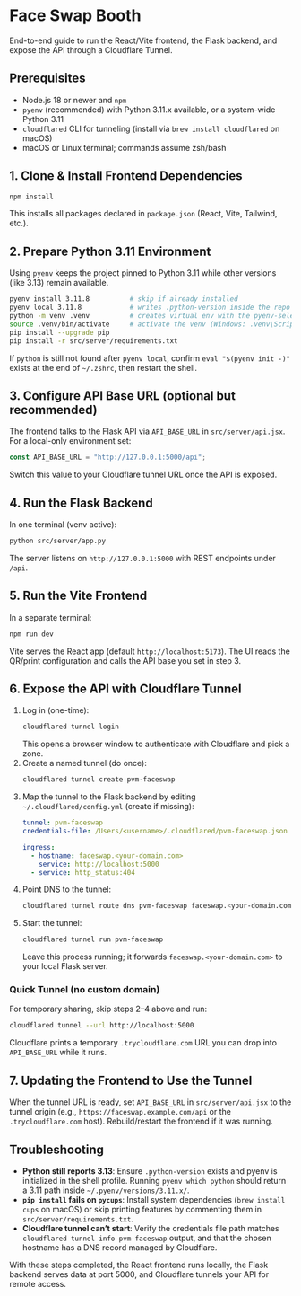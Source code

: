 # Face Swap Booth

End-to-end guide to run the React/Vite frontend, the Flask backend, and expose the API through a Cloudflare Tunnel.

## Prerequisites
- Node.js 18 or newer and `npm`
- `pyenv` (recommended) with Python 3.11.x available, or a system-wide Python 3.11
- `cloudflared` CLI for tunneling (install via `brew install cloudflared` on macOS)
- macOS or Linux terminal; commands assume zsh/bash

## 1. Clone & Install Frontend Dependencies
```bash
npm install
```
This installs all packages declared in `package.json` (React, Vite, Tailwind, etc.).

## 2. Prepare Python 3.11 Environment
Using `pyenv` keeps the project pinned to Python 3.11 while other versions (like 3.13) remain available.
```bash
pyenv install 3.11.8          # skip if already installed
pyenv local 3.11.8            # writes .python-version inside the repo
python -m venv .venv          # creates virtual env with the pyenv-selected interpreter
source .venv/bin/activate     # activate the venv (Windows: .venv\Scripts\activate)
pip install --upgrade pip
pip install -r src/server/requirements.txt
```
If `python` is still not found after `pyenv local`, confirm `eval "$(pyenv init -)"` exists at the end of `~/.zshrc`, then restart the shell.

## 3. Configure API Base URL (optional but recommended)
The frontend talks to the Flask API via `API_BASE_URL` in `src/server/api.jsx`. For a local-only environment set:
```js
const API_BASE_URL = "http://127.0.0.1:5000/api";
```
Switch this value to your Cloudflare tunnel URL once the API is exposed.

## 4. Run the Flask Backend
In one terminal (venv active):
```bash
python src/server/app.py
```
The server listens on `http://127.0.0.1:5000` with REST endpoints under `/api`.

## 5. Run the Vite Frontend
In a separate terminal:
```bash
npm run dev
```
Vite serves the React app (default `http://localhost:5173`). The UI reads the QR/print configuration and calls the API base you set in step 3.

## 6. Expose the API with Cloudflare Tunnel
1. Log in (one-time):
   ```bash
   cloudflared tunnel login
   ```
   This opens a browser window to authenticate with Cloudflare and pick a zone.
2. Create a named tunnel (do once):
   ```bash
   cloudflared tunnel create pvm-faceswap
   ```
3. Map the tunnel to the Flask backend by editing `~/.cloudflared/config.yml` (create if missing):
   ```yaml
   tunnel: pvm-faceswap
   credentials-file: /Users/<username>/.cloudflared/pvm-faceswap.json

   ingress:
     - hostname: faceswap.<your-domain.com>
       service: http://localhost:5000
     - service: http_status:404
   ```
4. Point DNS to the tunnel:
   ```bash
   cloudflared tunnel route dns pvm-faceswap faceswap.<your-domain.com>
   ```
5. Start the tunnel:
   ```bash
   cloudflared tunnel run pvm-faceswap
   ```
   Leave this process running; it forwards `faceswap.<your-domain.com>` to your local Flask server.

### Quick Tunnel (no custom domain)
For temporary sharing, skip steps 2–4 above and run:
```bash
cloudflared tunnel --url http://localhost:5000
```
Cloudflare prints a temporary `.trycloudflare.com` URL you can drop into `API_BASE_URL` while it runs.

## 7. Updating the Frontend to Use the Tunnel
When the tunnel URL is ready, set `API_BASE_URL` in `src/server/api.jsx` to the tunnel origin (e.g., `https://faceswap.example.com/api` or the `.trycloudflare.com` host). Rebuild/restart the frontend if it was running.

## Troubleshooting
- **Python still reports 3.13**: Ensure `.python-version` exists and pyenv is initialized in the shell profile. Running `pyenv which python` should return a 3.11 path inside `~/.pyenv/versions/3.11.x/`.
- **`pip install` fails on `pycups`**: Install system dependencies (`brew install cups` on macOS) or skip printing features by commenting them in `src/server/requirements.txt`.
- **Cloudflare tunnel can’t start**: Verify the credentials file path matches `cloudflared tunnel info pvm-faceswap` output, and that the chosen hostname has a DNS record managed by Cloudflare.

With these steps completed, the React frontend runs locally, the Flask backend serves data at port 5000, and Cloudflare tunnels your API for remote access.

